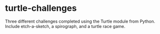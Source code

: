 # turtle-challenges
Three different challenges completed using the Turtle module from Python. Include etch-a-sketch, a spirograph, and a turtle race game.
